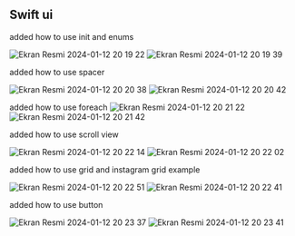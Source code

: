 ## Swift ui 

added how to use init and enums 

![Ekran Resmi 2024-01-12 20 19 22](https://github.com/furkanwithcode/swiftuiall/assets/138152979/ffc8b08b-e2ca-4645-9e86-d22afd6fe3fa)
![Ekran Resmi 2024-01-12 20 19 39](https://github.com/furkanwithcode/swiftuiall/assets/138152979/94a7020b-d79a-4c8e-b8d0-32311784500a)

added how to use spacer

![Ekran Resmi 2024-01-12 20 20 38](https://github.com/furkanwithcode/swiftuiall/assets/138152979/1b21ea00-6b2d-4ab9-8a75-da44bbaba0b8)
![Ekran Resmi 2024-01-12 20 20 42](https://github.com/furkanwithcode/swiftuiall/assets/138152979/896201a5-e447-4602-9a24-1ba8a9e4d879)

added how to use foreach
![Ekran Resmi 2024-01-12 
20 21 22](https://github.com/furkanwithcode/swiftuiall/assets/138152979/6e0ca57f-f3e0-4527-ab00-699657fce7a7)
![Ekran Resmi 2024-01-12 20 21 42](https://github.com/furkanwithcode/swiftuiall/assets/138152979/82144ec3-4556-43b8-9f76-b63823939eea)


added how to use scroll view

![Ekran Resmi 2024-01-12 20 22 14](https://github.com/furkanwithcode/swiftuiall/assets/138152979/08dbc08e-04c6-4826-9b2f-a6efc9f95a97)
![Ekran Resmi 2024-01-12 20 22 02](https://github.com/furkanwithcode/swiftuiall/assets/138152979/f80eb384-8d78-40e9-8bcd-79ff79fd6960)


added how to use grid and instagram grid example 

![Ekran Resmi 2024-01-12 20 22 51](https://github.com/furkanwithcode/swiftuiall/assets/138152979/28573a60-090e-4c4d-b71a-583a79f64e2b)
![Ekran Resmi 2024-01-12 20 22 41](https://github.com/furkanwithcode/swiftuiall/assets/138152979/846bba7d-dbb9-4c8e-97d1-285d8a581a60)

added how to use button

![Ekran Resmi 2024-01-12 20 23 37](https://github.com/furkanwithcode/swiftuiall/assets/138152979/25a2ec62-c91d-4fa4-aca6-116fe092b4a4)
![Ekran Resmi 2024-01-12 20 23 41](https://github.com/furkanwithcode/swiftuiall/assets/138152979/7456ecee-515d-4d1d-88d7-2db9c0a4653f)

